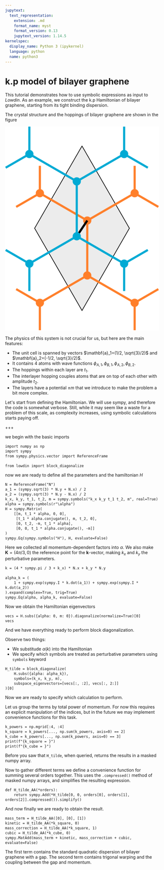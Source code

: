 ```yaml
---
jupytext:
  text_representation:
    extension: .md
    format_name: myst
    format_version: 0.13
    jupytext_version: 1.14.5
kernelspec:
  display_name: Python 3 (ipykernel)
  language: python
  name: python3
---
```


# k.p model of bilayer graphene

This tutorial demonstrates how to use symbolic expressions as input to _Lowdin_. As an example, we construct the k.p Hamiltonian of bilayer graphene, starting from its tight binding dispersion.

The crystal structure and the hoppings of bilayer graphene are shown in the figure

![crystal structure and hopping of bilayer grahene](bilayer.svg)

The physics of this system is not crucial for us, but here are the main features:
- The unit cell is spanned by vectors $\mathbf{a}_1=(1/2, \sqrt{3}/2)$ and $\mathbf{a}_2=(-1/2, \sqrt{3}/2)$.
- It contains 4 atoms with wave functions $\phi_{A,1}, \phi_{B,1}, \phi_{A,2}, \phi_{B,2}$.
- The hoppings within each layer are $t_1$.
- The interlayer hopping couples atoms that are on top of each other with amplitude $t_2$.
- The layers have a potential $\pm m$ that we introduce to make the problem a bit more complex.

Let's start from defining the Hamiltonian. We will use sympy, and therefore the code is somewhat verbose.
Still, while it may seem like a waste for a problem of this scale, as complexity increases, using symbolic calculations starts paying off.

+++

we begin with the basic imports

```{code-cell} ipython3
import numpy as np
import sympy
from sympy.physics.vector import ReferenceFrame

from lowdin import block_diagonalize
```

now we are ready to define all the parameters and the hamiltonian $H$

```{code-cell} ipython3
N = ReferenceFrame("N")
a_1 = (sympy.sqrt(3) * N.y + N.x) / 2
a_2 = (sympy.sqrt(3) * N.y - N.x) / 2
k_x, k_y, t_1, t_2, m = sympy.symbols("k_x k_y t_1 t_2, m", real=True)
alpha = sympy.symbols(r"\alpha")
H = sympy.Matrix(
    [[m, t_1 * alpha, 0, 0],
     [t_1 * alpha.conjugate(), m, t_2, 0],
     [0, t_2, -m, t_1 * alpha],
     [0, 0, t_1 * alpha.conjugate(), -m]]
)
sympy.Eq(sympy.symbols("H"), H, evaluate=False)
```

Here we collected all momentum-dependent factors into $\alpha$. We also make $\mathbf{K}=(4\pi/3, 0)$ the reference point for the $\mathbf{k}$-vector, making $k_x$ and $k_y$ the perturbative parameters.

```{code-cell} ipython3
k = (4 * sympy.pi / 3 + k_x) * N.x + k_y * N.y

alpha_k = (
    1 + sympy.exp(sympy.I * k.dot(a_1)) + sympy.exp(sympy.I * k.dot(a_2))
).expand(complex=True, trig=True)
sympy.Eq(alpha, alpha_k, evaluate=False)
```

Now we obtain the Hamiltonian eigenvectors

```{code-cell} ipython3
vecs = H.subs({alpha: 0, m: 0}).diagonalize(normalize=True)[0]
vecs
```

And we have everything ready to perform block diagonalization.

Observe two things:
- We substitude $\alpha(k)$ into the Hamiltonian
- We specify which symbols are treated as perturbative parameters using `symbols` keyword

```{code-cell} ipython3
H_tilde = block_diagonalize(
    H.subs({alpha: alpha_k}),
    symbols=(k_x, k_y, m),
    subspace_eigenvectors=[vecs[:, :2], vecs[:, 2:]]
)[0]
```

Now we are ready to specify which calculation to perform.

Let us group the terms by total power of momentum. For now this requires an explicit manipulation of the indices, but in the future we may implement convenience functions for this task.

```{code-cell} ipython3
k_powers = np.mgrid[:4, :4]
k_square = k_powers[..., np.sum(k_powers, axis=0) == 2]
k_cube = k_powers[..., np.sum(k_powers, axis=0) == 3]
print(f"{k_square = }")
print(f"{k_cube = }")
```

Before you saw that `H_tilde`, when queried, returns the results in a masked numpy array.

Now to gather different terms we define a convenience function for summing several orders together.
This uses the `.compressed()` method of masked numpy arrays, and simplifies the resulting expression.

```{code-cell} ipython3
def H_tilde_AA(*orders):
    return sympy.Add(*H_tilde[0, 0, orders[0], orders[1], orders[2]].compressed()).simplify()
```

And now finally we are ready to obtain the result.

```{code-cell} ipython3
mass_term = H_tilde_AA([0], [0], [1])
kinetic = H_tilde_AA(*k_square, 0)
mass_correction = H_tilde_AA(*k_square, 1)
cubic = H_tilde_AA(*k_cube, 0)
sympy.MatAdd(mass_term + kinetic, mass_correction + cubic, evaluate=False)
```

The first term contains the standard quadratic dispersion of bilayer graphene with a gap. The second term contains trigonal warping and the coupling between the gap and momentum.
